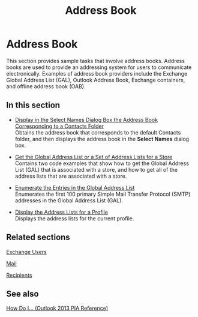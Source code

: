 ﻿---
title: Address Book
TOCTitle: Address Book
ms:assetid: 1677a3d3-3994-49b6-ba31-e41f2a2e1e2f
ms:mtpsurl: https://msdn.microsoft.com/en-us/library/Ff184590(v=office.15)
ms:contentKeyID: 55119798
ms.date: 07/24/2014
mtps_version: v=office.15
---

# Address Book

This section provides sample tasks that involve address books. Address books are used to provide an addressing system for users to communicate electronically. Examples of address book providers include the Exchange Global Address List (GAL), Outlook Address Book, Exchange containers, and offline address book (OAB).

## In this section

  - [Display in the Select Names Dialog Box the Address Book Corresponding to a Contacts Folder](how-to-display-in-the-select-names-dialog-box-the-address-book-corresponding-to-a-contacts-folder.md)  
    Obtains the address book that corresponds to the default Contacts folder, and then displays the address book in the **Select Names** dialog box.

  - [Get the Global Address List or a Set of Address Lists for a Store](how-to-get-the-global-address-list-or-a-set-of-address-lists-for-a-store.md)  
    Contains two code examples that show how to get the Global Address List (GAL) that is associated with a store, and how to get all of the address lists that are associated with a store.

  - [Enumerate the Entries in the Global Address List](how-to-enumerate-the-entries-in-the-global-address-list.md)  
    Enumerates the first 100 primary Simple Mail Transfer Protocol (SMTP) addresses in the Global Address List (GAL).

  - [Display the Address Lists for a Profile](how-to-display-the-address-lists-for-a-profile.md)  
    Displays the address lists for the current profile.

## Related sections

[Exchange Users](exchange-users.md)

[Mail](mail.md)

[Recipients](recipients.md)

## See also



[How Do I... (Outlook 2013 PIA Reference)](how-do-i-outlook-2013-pia-reference.md)

